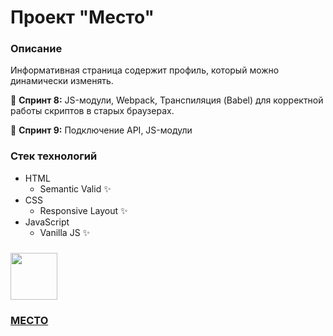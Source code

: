 # Проект "Место"

### Описание
Информативная страница содержит профиль, который можно динамически изменять.

🎯 **Спринт 8:** JS-модули, Webpack, Транспиляция (Babel) для корректной работы скриптов в старых браузерах.

🎯 **Спринт 9:** Подключение API, JS-модули

### Стек технологий
* HTML
  * Semantic Valid ✨
* CSS
  * Responsive Layout ✨
* JavaScript
  * Vanilla JS ✨

### [<img src="https://thumbs.gfycat.com/CheerySeparateGoldeneye-size_restricted.gif" width="75" height="75">](https://whodef.github.io/mesto/)
### [МЕСТО](https://whodef.github.io/mesto/) 
